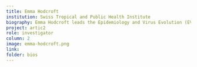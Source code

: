 ```yaml
---
title: Emma Hodcroft
institution: Swiss Tropical and Public Health Institute
biography: Emma Hodcroft leads the Epidemiology and Virus Evolution (EVE) group at Swiss Tropical and Public Health Institute, and is an assistant professor at the University of Basel. She specialises in the evolution and phylogenetics of human viral pathogens, and has made key contributions on HIV, SARS-CoV-2, and Enteroviruses. She has co-founded and co-developed widely used tools for tracking, analyzing, and sharing viral genomes.
project: artic2
role: investigator
column: 2
image: emma-hodcroft.png
link: 
folder: bios
---
```

